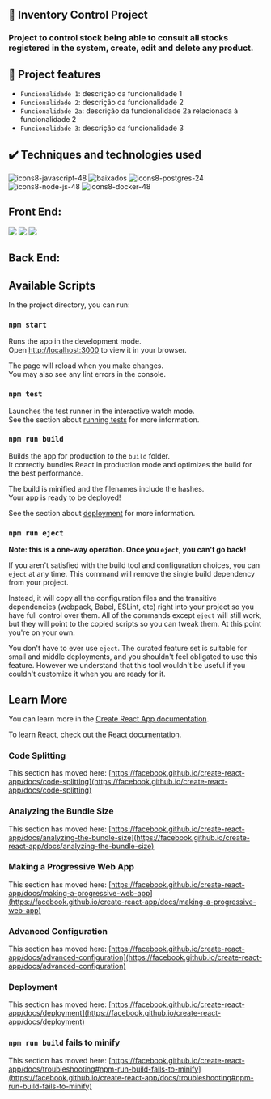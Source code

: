 ## 📁 Inventory Control Project

<h3>Project to control stock being able to
consult all stocks registered in the system, create, edit and delete any product.</h3>

## :hammer: Project features

- `Funcionalidade 1`: descrição da funcionalidade 1
- `Funcionalidade 2`: descrição da funcionalidade 2
- `Funcionalidade 2a`: descrição da funcionalidade 2a relacionada à funcionalidade 2
- `Funcionalidade 3`: descrição da funcionalidade 3

## ✔️ Techniques and technologies used


![icons8-javascript-48](https://user-images.githubusercontent.com/84019679/171875776-260952ca-06f4-4658-b6a0-a74338deeefc.png)
![baixados](https://user-images.githubusercontent.com/84019679/171875825-40f36a16-b54b-4390-ab11-0b6559e1df9a.png)
![icons8-postgres-24](https://user-images.githubusercontent.com/84019679/171875842-a5820af5-9b48-4f69-8346-d17717bc7722.png)
![icons8-node-js-48](https://user-images.githubusercontent.com/84019679/171875862-a713f823-c3ce-4ee4-b727-4cfe24ebebae.png)
![icons8-docker-48](https://user-images.githubusercontent.com/84019679/171875891-2b865176-3181-4173-970c-0feeca387a9e.png)



   <h2>Front End:</h2>
   <div> 
  <img src="![icons8-material-ui-48](https://user-images.githubusercontent.com/84019679/171875727-0f4c4dc9-4d60-4b41-9e90-c8d1040c77cb.png)"></img>
  <img src="![icons8-javascript-48](https://user-images.githubusercontent.com/84019679/171875776-260952ca-06f4-4658-b6a0-a74338deeefc.png)"></img>
  <img src="![icons8-reagir-16](https://user-images.githubusercontent.com/84019679/171875741-f30fbe4b-de6f-4e8e-b32b-47777ffe3d30.png)"></img>
  </div>
 
   <h2>Back End:</h2>

## Available Scripts

In the project directory, you can run:

### `npm start`

Runs the app in the development mode.\
Open [http://localhost:3000](http://localhost:3000) to view it in your browser.

The page will reload when you make changes.\
You may also see any lint errors in the console.

### `npm test`

Launches the test runner in the interactive watch mode.\
See the section about [running tests](https://facebook.github.io/create-react-app/docs/running-tests) for more information.

### `npm run build`

Builds the app for production to the `build` folder.\
It correctly bundles React in production mode and optimizes the build for the best performance.

The build is minified and the filenames include the hashes.\
Your app is ready to be deployed!

See the section about [deployment](https://facebook.github.io/create-react-app/docs/deployment) for more information.

### `npm run eject`

**Note: this is a one-way operation. Once you `eject`, you can't go back!**

If you aren't satisfied with the build tool and configuration choices, you can `eject` at any time. This command will remove the single build dependency from your project.

Instead, it will copy all the configuration files and the transitive dependencies (webpack, Babel, ESLint, etc) right into your project so you have full control over them. All of the commands except `eject` will still work, but they will point to the copied scripts so you can tweak them. At this point you're on your own.

You don't have to ever use `eject`. The curated feature set is suitable for small and middle deployments, and you shouldn't feel obligated to use this feature. However we understand that this tool wouldn't be useful if you couldn't customize it when you are ready for it.

## Learn More

You can learn more in the [Create React App documentation](https://facebook.github.io/create-react-app/docs/getting-started).

To learn React, check out the [React documentation](https://reactjs.org/).

### Code Splitting

This section has moved here: [https://facebook.github.io/create-react-app/docs/code-splitting](https://facebook.github.io/create-react-app/docs/code-splitting)

### Analyzing the Bundle Size

This section has moved here: [https://facebook.github.io/create-react-app/docs/analyzing-the-bundle-size](https://facebook.github.io/create-react-app/docs/analyzing-the-bundle-size)

### Making a Progressive Web App

This section has moved here: [https://facebook.github.io/create-react-app/docs/making-a-progressive-web-app](https://facebook.github.io/create-react-app/docs/making-a-progressive-web-app)

### Advanced Configuration

This section has moved here: [https://facebook.github.io/create-react-app/docs/advanced-configuration](https://facebook.github.io/create-react-app/docs/advanced-configuration)

### Deployment

This section has moved here: [https://facebook.github.io/create-react-app/docs/deployment](https://facebook.github.io/create-react-app/docs/deployment)

### `npm run build` fails to minify

This section has moved here: [https://facebook.github.io/create-react-app/docs/troubleshooting#npm-run-build-fails-to-minify](https://facebook.github.io/create-react-app/docs/troubleshooting#npm-run-build-fails-to-minify)
